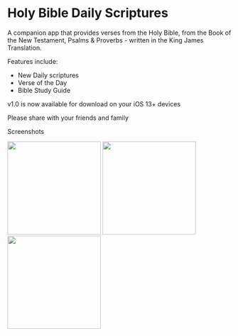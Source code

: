 # 
# Holy Bible Daily Scriptures

A companion app that provides verses from the Holy Bible, from the Book of the New Testament, Psalms & Proverbs - written in the King James Translation.

Features include:

- New Daily scriptures
- Verse of the Day
- Bible Study Guide


v1.0 is now available for download on your iOS 13+ devices 

Please share with your friends and family

Screenshots

<p>
  <img src="https://user-images.githubusercontent.com/63581689/89396860-006b5b00-d707-11ea-957a-9d2e42097893.png" width="210">
  <img src="https://user-images.githubusercontent.com/63581689/89397261-8e474600-d707-11ea-9677-fd70f05fb7cc.png" width="210">
  <img src="https://user-images.githubusercontent.com/63581689/89397357-a9b25100-d707-11ea-8c52-cb8481e11193.png" width="210">
</p>
